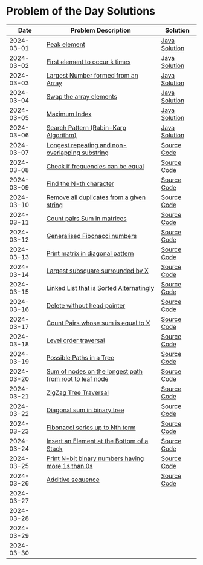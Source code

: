 # Problem of the Day Solutions

| Date       | Problem Description                                  | Solution                                                                                           |
|------------|------------------------------------------------------|----------------------------------------------------------------------------------------------------|
| 2024-03-01 | [Peak element](https://www.geeksforgeeks.org/problems/peak-element/1) | [Java Solution](https://github.com/dhruvabhat24/GFG-2024/blob/main/March%20/Day%201%3A%20Peak%20element.java)                                               |
| 2024-03-02 | [First element to occur k times](https://www.geeksforgeeks.org/problems/first-element-to-occur-k-times5150/1) | [Java Solution]([solutions/reverse_linked_list.java](https://github.com/dhruvabhat24/GFG-2024/blob/main/March%20/Day%202%3A%20First%20element%20to%20occur%20k%20times.java)) |
| 2024-03-03 | [Largest Number formed from an Array](https://www.geeksforgeeks.org/problems/largest-number-formed-from-an-array1117/1) | [Java Solution](https://github.com/dhruvabhat24/GFG-2024/blob/main/March%20/Day%203%3A%20Largest%20Number%20formed%20from%20an%20Array.java)  |
| 2024-03-04 | [Swap the array elements](https://www.geeksforgeeks.org/problems/need-some-change/1)|  [Java Solution](https://github.com/dhruvabhat24/GFG-2024/blob/main/March%20/Day%204%20%3A%20Swap%20the%20array%20elements.java) |
| 2024-03-05 |  [Maximum Index](https://www.geeksforgeeks.org/problems/maximum-index-1587115620/1) |  [Java Solution](https://github.com/dhruvabhat24/GFG-2024/blob/main/March%20/Day%205%3A%20Maximum%20Index.java) |
| 2024-03-06 | [Search Pattern (Rabin-Karp Algorithm)](https://www.geeksforgeeks.org/problems/search-pattern-rabin-karp-algorithm--141631/1) | [Java Solution](https://github.com/dhruvabhat24/GFG-2024/blob/main/March%20/Day%206%3A%20Search%20Pattern%20(Rabin-Karp%20Algorithm).java) |
| 2024-03-07 | [Longest repeating and non-overlapping substring](https://www.geeksforgeeks.org/problems/longest-repeating-and-non-overlapping-substring3421/1)  | [Source Code](https://github.com/dhruvabhat24/GFG-2024/blob/main/March%20/Day%207%3A%20Longest%20repeating%20and%20non-overlapping%20substring.java)  |
| 2024-03-08 |  [Check if frequencies can be equal](https://www.geeksforgeeks.org/problems/check-frequencies4211/1) | [Source Code](https://github.com/dhruvabhat24/GFG-2024/blob/main/March%20/Day%208%20Check%20if%20frequencies%20can%20be%20equal.java)  |
| 2024-03-09 | [Find the N-th character](https://www.geeksforgeeks.org/problems/find-the-n-th-character5925/1) | [Source Code](https://github.com/dhruvabhat24/GFG-2024/blob/main/March%20/Day%209%3A%20Find%20the%20N-th%20character.java)  |
| 2024-03-10 | [Remove all duplicates from a given string](https://www.geeksforgeeks.org/problems/remove-all-duplicates-from-a-given-string4321/1) | [Source Code](https://github.com/dhruvabhat24/GFG-2024/blob/main/March%20/Day%2010%3A%20Remove%20all%20duplicates%20from%20a%20given%20string.java)  |
| 2024-03-11 | [Count pairs Sum in matrices](https://www.geeksforgeeks.org/problems/count-pairs-sum-in-matrices4332/1) | [Source Code](https://github.com/dhruvabhat24/GFG-2024/blob/main/March%20/Day%2011%3A%20Count%20pairs%20Sum%20in%20matrices.java)  |
| 2024-03-12 | [Generalised Fibonacci numbers](https://www.geeksforgeeks.org/problems/generalised-fibonacci-numbers1820/1) | [Source Code](https://github.com/dhruvabhat24/GFG-2024/blob/main/March%20/Day%2012%3A%20Generalised%20Fibonacci%20numbers.java) |
| 2024-03-13 | [Print matrix in diagonal pattern](https://www.geeksforgeeks.org/problems/print-matrix-in-diagonal-pattern/1) | [Source Code](https://github.com/dhruvabhat24/GFG-2024/blob/dhruvabhat24-patch-1/March%20/Day%2013%3A%20Print%20matrix%20in%20diagonal%20pattern.py) |
| 2024-03-14 | [Largest subsquare surrounded by X](https://www.geeksforgeeks.org/problems/largest-subsquare-surrounded-by-x0558/1)  | [Source Code](https://github.com/dhruvabhat24/GFG-2024/blob/dhruvabhat24-patch-1/March%20/Day%2014%3A%20Largest%20subsquare%20surrounded%20by%20X.cpp) |
| 2024-03-15 | [Linked List that is Sorted Alternatingly](https://www.geeksforgeeks.org/problems/linked-list-that-is-sorted-alternatingly/1) | [Source Code](https://github.com/dhruvabhat24/GFG-2024/blob/dhruvabhat24-patch-1/March%20/Day%2015%3A%20Linked%20List%20that%20is%20Sorted%20Alternatingly.cpp) |
| 2024-03-16 | [Delete without head pointer](https://www.geeksforgeeks.org/problems/delete-without-head-pointer/1) | [Source Code](https://github.com/dhruvabhat24/GFG-2024/blob/dhruvabhat24-patch-1/March%20/Day%2016%3A%20Delete%20without%20head%20pointer.cpp) |
| 2024-03-17 | [Count Pairs whose sum is equal to X](https://www.geeksforgeeks.org/problems/count-pairs-whose-sum-is-equal-to-x/1) | [Source Code](https://github.com/dhruvabhat24/GFG-2024/blob/dhruvabhat24-patch-1/March%20/Day%2017%3A%20Count%20Pairs%20whose%20sum%20is%20equal%20to%20X.java) |
| 2024-03-18 | [Level order traversal](https://www.geeksforgeeks.org/problems/level-order-traversal/1) | [Source Code](https://github.com/dhruvabhat24/GFG-2024/blob/main/March%20/Day%2018%3A%20Level%20order%20traversal.cpp) |
| 2024-03-19 | [Possible Paths in a Tree](https://www.geeksforgeeks.org/problems/possible-paths--141628/1) | [Source Code](https://github.com/dhruvabhat24/GFG-2024/blob/main/March%20/Day%2019%3A%20Possible%20Paths%20in%20a%20Tree.java) |
| 2024-03-20 | [Sum of nodes on the longest path from root to leaf node](https://www.geeksforgeeks.org/problems/sum-of-the-longest-bloodline-of-a-tree/1) | [Source Code](https://github.com/dhruvabhat24/GFG-2024/blob/main/March%20/Day%2020%3A%20Sum%20of%20nodes%20on%20the%20longest%20path%20from%20root%20to%20leaf%20node.cpp) |
| 2024-03-21 | [ZigZag Tree Traversal](https://www.geeksforgeeks.org/problems/zigzag-tree-traversal/1) | [Source Code](https://github.com/dhruvabhat24/GFG-2024/blob/main/March%20/Day%2021%3A%20ZigZag%20Tree%20Traversal.cpp)  |
| 2024-03-22 |  [Diagonal sum in binary tree](https://www.geeksforgeeks.org/problems/diagonal-sum-in-binary-tree/1) |  [Source Code](https://github.com/dhruvabhat24/GFG-2024/blob/main/March%20/Day%2022%3A%20Diagonal%20sum%20in%20binary%20tree.cpp) |
| 2024-03-23 | [Fibonacci series up to Nth term](https://www.geeksforgeeks.org/problems/fibonacci-series-up-to-nth-term/1) | [Source Code](https://github.com/dhruvabhat24/GFG-2024/blob/main/March%20/Day%2023%3A%20Fibonacci%20series%20up%20to%20Nth%20term.cpp)  |
| 2024-03-24 | [Insert an Element at the Bottom of a Stack](https://www.geeksforgeeks.org/problems/insert-an-element-at-the-bottom-of-a-stack/1) | [Source Code](https://github.com/dhruvabhat24/GFG-2024/blob/main/March%20/Day%2024%3A%20Insert%20an%20Element%20at%20the%20Bottom%20of%20a%20Stack.java) |
| 2024-03-25 | [Print N-bit binary numbers having more 1s than 0s](https://www.geeksforgeeks.org/problems/print-n-bit-binary-numbers-having-more-1s-than-0s0252/1) | [Source Code](https://github.com/dhruvabhat24/GFG-2024/blob/main/March%20/Day%2025%3A%20Print%20N-bit%20binary%20numbers%20having%20more%201s%20than%200s.java)  |
| 2024-03-26 | [Additive sequence](https://www.geeksforgeeks.org/problems/additive-sequence/1) | [Source Code](https://github.com/dhruvabhat24/GFG-2024/blob/main/March%20/Day%2026%3A%20Additive%20sequence.cpp) |
| 2024-03-27 |                                                      |                                                                                                    |
| 2024-03-28 |                                                      |                                                                                                    |
| 2024-03-29 |                                                      |                                                                                                    |
| 2024-03-30 |                                                      |                                                                                                    |
